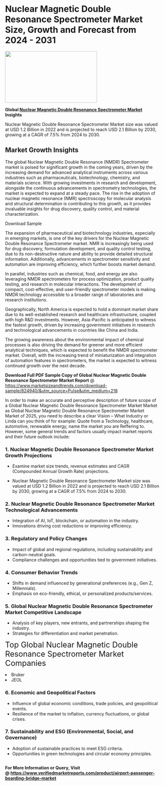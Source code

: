 <H1>Nuclear Magnetic Double Resonance Spectrometer Market Size, Growth and Forecast from 2024 - 2031</H1><img class="aligncenter size-medium wp-image-584254" src="https://thirdeyenews.in/wp-content/uploads/2024/09/Global-Market-Research-300x168.jpeg" alt="" width="300" height="168" /><p><strong>Global&nbsp;<a href="https://www.marketsizeandtrends.com/download-sample/824940/&amp;utm_source=Pulse&amp;utm_medium=218">Nuclear Magnetic Double Resonance Spectrometer Market</a> Insights</strong></p><p>Nuclear Magnetic Double Resonance Spectrometer Market size was valued at USD 1.2 Billion in 2022 and is projected to reach USD 2.1 Billion by 2030, growing at a CAGR of 7.5% from 2024 to 2030.</p><p><h2>Market Growth Insights</h2> <p>The global Nuclear Magnetic Double Resonance (NMDR) Spectrometer market is poised for significant growth in the coming years, driven by the increasing demand for advanced analytical instruments across various industries such as pharmaceuticals, biotechnology, chemistry, and materials science. With growing investments in research and development, alongside the continuous advancements in spectrometry technologies, the market is expected to expand at a steady pace. The rise in the adoption of nuclear magnetic resonance (NMR) spectroscopy for molecular analysis and structural determination is contributing to this growth, as it provides invaluable insights for drug discovery, quality control, and material characterization.</p> <p>Download Sample</p> <p>The expansion of pharmaceutical and biotechnology industries, especially in emerging markets, is one of the key drivers for the Nuclear Magnetic Double Resonance Spectrometer market. NMR is increasingly being used for drug discovery, formulation development, and quality control testing, due to its non-destructive nature and ability to provide detailed structural information. Additionally, advancements in spectrometer sensitivity and automation are improving efficiency, which further boosts market demand.</p> <p>In parallel, industries such as chemical, food, and energy are also leveraging NMDR spectrometers for process optimization, product quality testing, and research in molecular interactions. The development of compact, cost-effective, and user-friendly spectrometer models is making NMDR technology accessible to a broader range of laboratories and research institutions.</p> <p>Geographically, North America is expected to hold a dominant market share due to its well-established research and healthcare infrastructure, coupled with high R&D investments. However, Asia-Pacific is anticipated to witness the fastest growth, driven by increasing government initiatives in research and technological advancements in countries like China and India.</p> <p>The growing awareness about the environmental impact of chemical processes is also driving the demand for greener and more efficient analytical techniques, which is expected to benefit the NMDR spectrometer market. Overall, with the increasing trend of miniaturization and integration of automation features in spectrometers, the market is expected to witness continued growth over the next decade.</p> <p></p><p><span class=""><strong>Download Full PDF Sample Copy of Global Nuclear Magnetic Double Resonance Spectrometer Market Report</strong> @ <a href="https://www.marketsizeandtrends.com/download-sample/824940/&amp;utm_source=Pulse&amp;utm_medium=218" target="_blank">https://www.marketsizeandtrends.com/download-sample/824940/&amp;utm_source=Pulse&amp;utm_medium=218</a></span></p><p>In order to make an accurate and perceptive description of future scope of a Global&nbsp;Nuclear Magnetic Double Resonance Spectrometer Market Market as Global&nbsp;Nuclear Magnetic Double Resonance Spectrometer Market Market of 2025, you need to describe a clear Vision &ndash; What Industry or Linda can you think of for example: Quote from a Technology, healthcare, automotive, renewable energy, name the market you are Reffering to. However, some general trends and factors usually impact market reports and their future outlook include:</p><h3>1.&nbsp;<strong>Nuclear Magnetic Double Resonance Spectrometer Market Growth Projections</strong></h3><ul><li>Examine market size trends, revenue estimates and CAGR (Compounded Annual Growth Rate) projections.</li><li><p>Nuclear Magnetic Double Resonance Spectrometer Market size was valued at USD 1.2 Billion in 2022 and is projected to reach USD 2.1 Billion by 2030, growing at a CAGR of 7.5% from 2024 to 2030.</p></li></ul><h3>2.&nbsp;<strong>Nuclear Magnetic Double Resonance Spectrometer Market Technological Advancements</strong></h3><ul><li>Integration of AI, IoT, blockchain, or automation in the industry.</li><li>Innovations driving cost reductions or improving efficiency.</li></ul><h3>3.&nbsp;<strong>Regulatory and Policy Changes</strong></h3><ul><li>Impact of global and regional regulations, including sustainability and carbon-neutral goals.</li><li>Compliance challenges and opportunities tied to government initiatives.</li></ul><h3>4.&nbsp;<strong>Consumer Behavior Trends</strong></h3><ul><li>Shifts in demand influenced by generational preferences (e.g., Gen Z, Millennials).</li><li>Emphasis on eco-friendly, ethical, or personalized products/services.</li></ul><h3>5.&nbsp;<strong>Global Nuclear Magnetic Double Resonance Spectrometer Market Competitive Landscape</strong></h3><ul><li>Analysis of key players, new entrants, and partnerships shaping the industry.</li><li>Strategies for differentiation and market penetration.</li></ul><p data-pm-slice="1 1 []"><span style="color: inherit; font-family: inherit; font-size: 25px;">Top Global Nuclear Magnetic Double Resonance Spectrometer Market Companies</span></p><div class="" data-test-id=""><p><li>Bruker</li><li> JEOL</li></p></div><h3>6.&nbsp;<strong>Economic and Geopolitical Factors</strong></h3><ul><li>Influence of global economic conditions, trade policies, and geopolitical events.</li><li>Resilience of the market to inflation, currency fluctuations, or global crises.</li></ul><h3>7.&nbsp;<strong>Sustainability and ESG (Environmental, Social, and Governance)</strong></h3><ul><li>Adoption of sustainable practices to meet ESG criteria.</li><li>Opportunities in green technologies and circular economy principles.</li></ul><h2><strong style="font-size: 14px;">For More Information or Query, Visit @&nbsp;</strong><a style="background-color: #ffffff; font-size: 14px;" href="https://www.marketsizeandtrends.com/report/nuclear-magnetic-double-resonance-spectrometer-market/" target="_blank">https://www.verifiedmarketreports.com/product/airport-passenger-boarding-bridge-market</a></h2>
